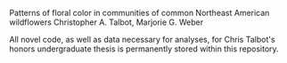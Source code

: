 Patterns of floral color in communities of common Northeast American wildflowers 
Christopher A. Talbot, Marjorie G. Weber

All novel code, as well as data necessary for analyses, for Chris Talbot's honors undergraduate thesis is permanently stored within this repository.
